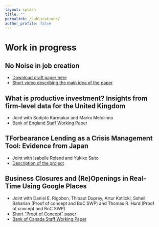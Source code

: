 ```yaml
---
layout: splash
title: ""
permalink: /publications/
author_profile: false
---
```



# Work in progress

## No Noise in job creation
 * [Download draft paper here](http://philipschnattinger.github.io/files/paper1.pdf)
 * [Short video describing the main idea of the paper](https://www.youtube.com/watch?v=1CuFVz8nZiM&t=62s)

## What is productive investment? Insights from firm-level data for the United Kingdom
 * Joint with  Sudipto Karmakar and Marko Melolinna
 * [Bank of England Staff Working Paper](https://www.bankofengland.co.uk/working-paper/2022/what-is-productive-investment-insights-from-firm-level-data-for-the-united-kingdom)

 ## TForbearance Lending as a Crisis Management Tool: Evidence from Japan
* Joint with Isabelle Roland and Yukiko Saito
* [Description of the project](https://www.keynesfund.econ.cam.ac.uk/roland-forbearance-lending-as-a-crisis-management-tool-in-Japan)

## Business Closures and (Re)Openings in Real-Time Using Google Places
 * Joint with Daniel E. Rigobon, Thibaut Duprey, Artur Kotlicki, Soheil Baharian (Proof of concept and BoC SWP) and Thomas R. Hurd (Proof of concept and BoC SWP)
 * [Short "Proof of Concept" paper](https://www.mdpi.com/1911-8074/15/4/183)
 * [Bank of Canada Staff Working Paper](https://www.bankofcanada.ca/2022/01/staff-working-paper-2022-1/)


<br />
<br />
<br />
<br />
<br />
<br />
<br />
<br />
<br />
<br />
<br />
<br />
<br />
<br />
<br />
<br />
<br />
<br />
<br />
<br />
<br />
<br />
<br />
<br />
<br />
<br />
<br />
<br />

<!--
{% if author.googlescholar %}
  You can also find my articles on <u><a href="{{author.googlescholar}}">my Google Scholar profile</a>.</u>
{% endif %}

{% include base_path %}

{% for post in site.publications reversed %}
  {% include archive-single.html %}
{% endfor %}

-->